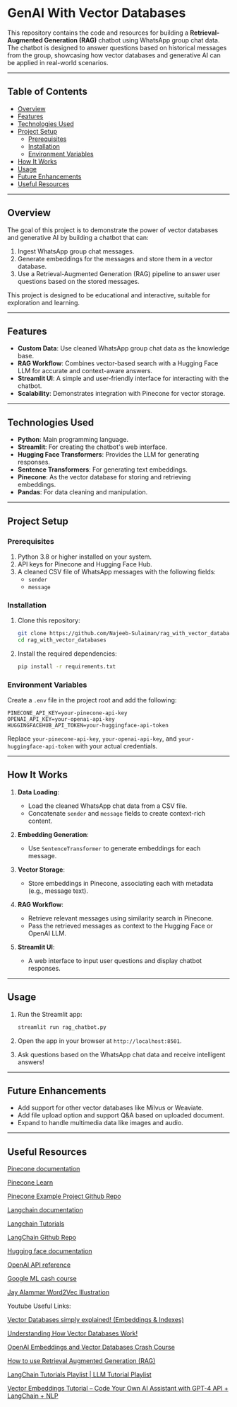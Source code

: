 # GenAI With Vector Databases

This repository contains the code and resources for building a **Retrieval-Augmented Generation (RAG)** chatbot using WhatsApp group chat data. The chatbot is designed to answer questions based on historical messages from the group, showcasing how vector databases and generative AI can be applied in real-world scenarios.

---

## Table of Contents
- [Overview](#overview)
- [Features](#features)
- [Technologies Used](#technologies-used)
- [Project Setup](#project-setup)
  - [Prerequisites](#prerequisites)
  - [Installation](#installation)
  - [Environment Variables](#environment-variables)
- [How It Works](#how-it-works)
- [Usage](#usage)
- [Future Enhancements](#future-enhancements)
- [Useful Resources](#useful-resources)

---

## Overview
The goal of this project is to demonstrate the power of vector databases and generative AI by building a chatbot that can:
1. Ingest WhatsApp group chat messages.
2. Generate embeddings for the messages and store them in a vector database.
3. Use a Retrieval-Augmented Generation (RAG) pipeline to answer user questions based on the stored messages.

This project is designed to be educational and interactive, suitable for exploration and learning.

---

## Features
- **Custom Data**: Use cleaned WhatsApp group chat data as the knowledge base.
- **RAG Workflow**: Combines vector-based search with a Hugging Face LLM for accurate and context-aware answers.
- **Streamlit UI**: A simple and user-friendly interface for interacting with the chatbot.
- **Scalability**: Demonstrates integration with Pinecone for vector storage.

---

## Technologies Used
- **Python**: Main programming language.
- **Streamlit**: For creating the chatbot's web interface.
- **Hugging Face Transformers**: Provides the LLM for generating responses.
- **Sentence Transformers**: For generating text embeddings.
- **Pinecone**: As the vector database for storing and retrieving embeddings.
- **Pandas**: For data cleaning and manipulation.

---

## Project Setup

### Prerequisites
1. Python 3.8 or higher installed on your system.
2. API keys for Pinecone and Hugging Face Hub.
3. A cleaned CSV file of WhatsApp messages with the following fields:
   - `sender`
   - `message`

### Installation
1. Clone this repository:
   ```bash
   git clone https://github.com/Najeeb-Sulaiman/rag_with_vector_databases.git
   cd rag_with_vector_databases
   ```
2. Install the required dependencies:
   ```bash
   pip install -r requirements.txt
   ```

### Environment Variables
Create a `.env` file in the project root and add the following:
```
PINECONE_API_KEY=your-pinecone-api-key
OPENAI_API_KEY=your-openai-api-key
HUGGINGFACEHUB_API_TOKEN=your-huggingface-api-token
```
Replace `your-pinecone-api-key`, `your-openai-api-key`, and `your-huggingface-api-token` with your actual credentials.

---

## How It Works

1. **Data Loading**:
   - Load the cleaned WhatsApp chat data from a CSV file.
   - Concatenate `sender` and `message` fields to create context-rich content.

2. **Embedding Generation**:
   - Use `SentenceTransformer` to generate embeddings for each message.

3. **Vector Storage**:
   - Store embeddings in Pinecone, associating each with metadata (e.g., message text).

4. **RAG Workflow**:
   - Retrieve relevant messages using similarity search in Pinecone.
   - Pass the retrieved messages as context to the Hugging Face or OpenAI LLM.

5. **Streamlit UI**:
   - A web interface to input user questions and display chatbot responses.

---

## Usage

1. Run the Streamlit app:
   ```bash
   streamlit run rag_chatbot.py
   ```

2. Open the app in your browser at `http://localhost:8501`.

3. Ask questions based on the WhatsApp chat data and receive intelligent answers!

---

## Future Enhancements
- Add support for other vector databases like Milvus or Weaviate.
- Add file upload option and support Q&A based on uploaded document.
- Expand to handle multimedia data like images and audio.

---

## Useful Resources
[Pinecone documentation](https://docs.pinecone.io/guides/get-started/overview)

[Pinecone Learn](https://www.pinecone.io/learn/)

[Pinecone Example Project Github Repo](https://github.com/pinecone-io/examples)

[Langchain documentation](https://python.langchain.com/docs/introduction/)

[Langchain  Tutorials](https://python.langchain.com/docs/tutorials/)

[LangChain Github Repo](https://github.com/langchain-ai/langchain)

[Hugging face documentation](https://huggingface.co/docs)

[OpenAI API reference](https://platform.openai.com/docs/api-reference/introduction)

[Google ML cash course](https://developers.google.com/machine-learning/intro-to-ml)

[Jay Alammar Word2Vec Illustration](https://jalammar.github.io/illustrated-word2vec/)

Youtube Useful Links:

[Vector Databases simply explained! (Embeddings & Indexes)](https://www.youtube.com/watch?v=dN0lsF2cvm4)

[Understanding How Vector Databases Work!](https://www.youtube.com/watch?v=035I2WKj5F0)

[OpenAI Embeddings and Vector Databases Crash Course](https://www.youtube.com/watch?v=ySus5ZS0b94)

[How to use Retrieval Augmented Generation (RAG)](https://www.youtube.com/watch?v=oVtlp72f9NQ)

[LangChain Tutorials Playlist | LLM Tutorial Playlist](https://www.youtube.com/playlist?list=PLeo1K3hjS3uu0N_0W6giDXzZIcB07Ng_F)

[Vector Embeddings Tutorial – Code Your Own AI Assistant with GPT-4 API + LangChain + NLP](https://www.youtube.com/watch?v=yfHHvmaMkcA&list=WL&index=9&t=247s)
